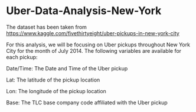 # Uber-Data-Analysis-New-York

The dataset has been taken from https://www.kaggle.com/fivethirtyeight/uber-pickups-in-new-york-city

For this analysis, we will be focusing on Uber pickups throughout New York City for the month of July 2014. The following variables are available for each pickup:


Date/Time: The Date and Time of the Uber pickup

Lat: The latitude of the pickup location

Lon: The longitude of the pickup location

Base: The TLC base company code affiliated with the Uber pickup
